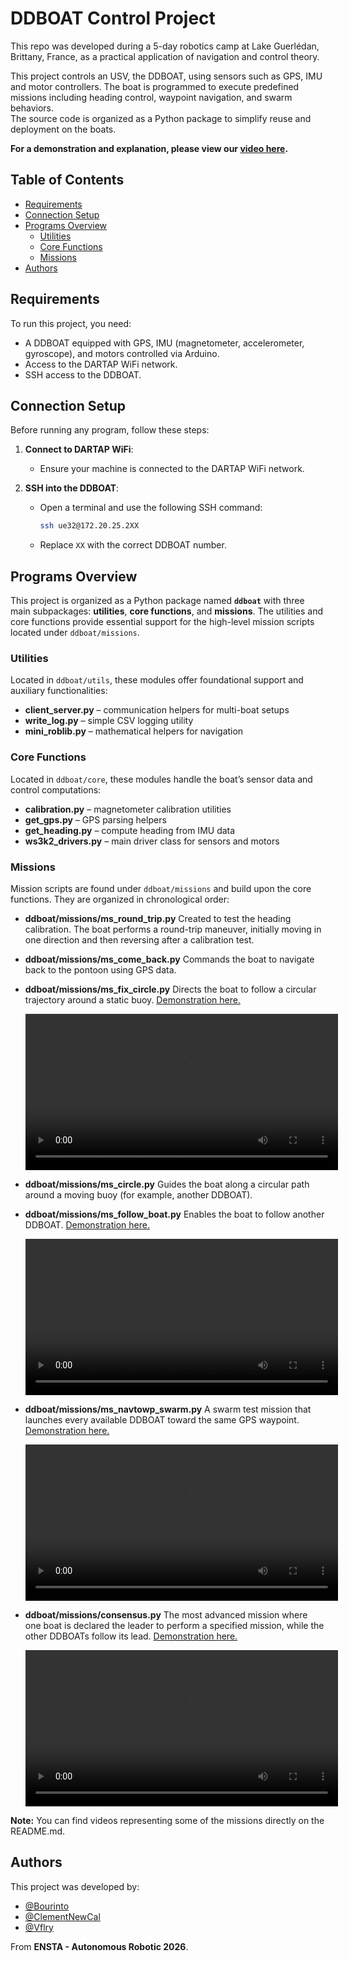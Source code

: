 # DDBOAT Control Project

This repo was developed during a 5-day robotics camp at Lake Guerlédan, Brittany, France, as a practical application of navigation and control theory.

This project controls an USV, the DDBOAT, using sensors such as GPS, IMU and motor controllers. The boat is programmed to execute predefined missions
including heading control, waypoint navigation, and swarm behaviors.\
The source code is organized as a Python package to simplify reuse and
deployment on the boats.

**For a demonstration and explanation, please view our [video here](https://www.youtube.com/watch?v=INGWGhuL-2k).**

## Table of Contents

* [Requirements](#requirements)
* [Connection Setup](#connection-setup)
* [Programs Overview](#programs-overview)
  * [Utilities](#utilities)
  * [Core Functions](#core-functions)
  * [Missions](#missions)
* [Authors](#authors)

## Requirements

To run this project, you need:

* A DDBOAT equipped with GPS, IMU (magnetometer, accelerometer, gyroscope), and motors controlled via Arduino.
* Access to the DARTAP WiFi network.
* SSH access to the DDBOAT.

## Connection Setup

Before running any program, follow these steps:

1. **Connect to DARTAP WiFi**:

   * Ensure your machine is connected to the DARTAP WiFi network.

2. **SSH into the DDBOAT**:

   * Open a terminal and use the following SSH command:

     ```bash
     ssh ue32@172.20.25.2XX
     ```
   * Replace `XX` with the correct DDBOAT number.

## Programs Overview

This project is organized as a Python package named **`ddboat`** with three main
subpackages: **utilities**, **core functions**, and **missions**. The utilities
and core functions provide essential support for the high-level mission scripts
located under `ddboat/missions`.

### Utilities

Located in `ddboat/utils`, these modules offer foundational support and
auxiliary functionalities:

* **client\_server.py** – communication helpers for multi-boat setups
* **write\_log.py** – simple CSV logging utility
* **mini\_roblib.py** – mathematical helpers for navigation

### Core Functions

Located in `ddboat/core`, these modules handle the boat’s sensor data and
control computations:

* **calibration.py** – magnetometer calibration utilities
* **get\_gps.py** – GPS parsing helpers
* **get\_heading.py** – compute heading from IMU data
* **ws3k2\_drivers.py** – main driver class for sensors and motors

### Missions

Mission scripts are found under `ddboat/missions` and build upon the core functions. They are organized in chronological order:

* **ddboat/missions/ms\_round\_trip.py**
  Created to test the heading calibration. The boat performs a round-trip maneuver, initially moving in one direction
  and then reversing after a calibration test.

* **ddboat/missions/ms\_come\_back.py**
  Commands the boat to navigate back to the pontoon using GPS data.

* **ddboat/missions/ms\_fix\_circle.py**
  Directs the boat to follow a circular trajectory around a static buoy. [Demonstration here.](Images/circle.mp4)

  <div align="center">
  <video width="500" controls>
    <source src="Images/circle.mp4" type="video/mp4">
  </video>
  </div>

* **ddboat/missions/ms\_circle.py**
  Guides the boat along a circular path around a moving buoy (for example, another DDBOAT).

* **ddboat/missions/ms\_follow\_boat.py**
  Enables the boat to follow another DDBOAT. [Demonstration here.](Images/IMG_4793.MP4)

  <div align="center">
  <video width="500" controls>
    <source src="Images/IMG_4793.MP4" type="video/mp4">
  </video>
  </div>

* **ddboat/missions/ms\_navtowp\_swarm.py**
  A swarm test mission that launches every available DDBOAT toward the same GPS waypoint. [Demonstration here.](Images/IMG_4214.MP4)

  <div align="center">
  <video width="500" controls>
    <source src="Images/IMG_4214.MP4" type="video/mp4">
  </video>
  </div>

* **ddboat/missions/consensus.py**
  The most advanced mission where one boat is declared the leader to perform a specified mission, while the other
  DDBOATs follow its lead. [Demonstration here.](Images/consensus.MP4)

  <div align="center">
  <video width="500" controls>
    <source src="Images/consensus.mp4" type="video/mp4">
  </video>
  </div>

**Note:** You can find videos representing some of the missions directly on the README.md.

## Authors

This project was developed by:

* [@Bourinto](https://github.com/bourinto)
* [@ClementNewCal](https://github.com/ClementNewCal)
* [@Vflry](https://github.com/vflry)

From **ENSTA - Autonomous Robotic 2026**.
